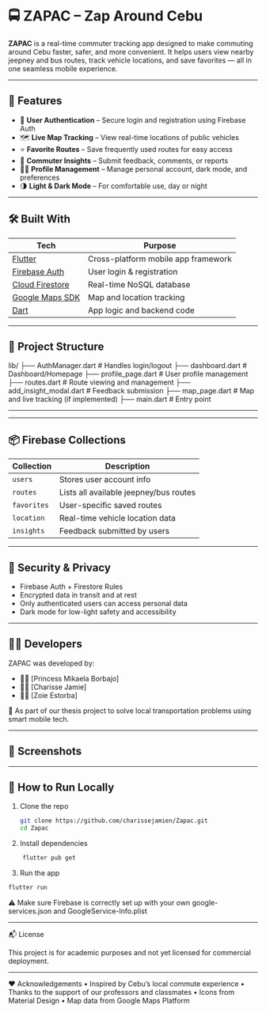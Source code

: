 # 🚍 ZAPAC – Zap Around Cebu

**ZAPAC** is a real-time commuter tracking app designed to make commuting around Cebu faster, safer, and more convenient. It helps users view nearby jeepney and bus routes, track vehicle locations, and save favorites — all in one seamless mobile experience.

---

## 📱 Features

- 🔐 **User Authentication** – Secure login and registration using Firebase Auth  
- 🗺️ **Live Map Tracking** – View real-time locations of public vehicles  
- ⭐ **Favorite Routes** – Save frequently used routes for easy access  
- 📝 **Commuter Insights** – Submit feedback, comments, or reports  
- 🧑‍💼 **Profile Management** – Manage personal account, dark mode, and preferences  
- 🌗 **Light & Dark Mode** – For comfortable use, day or night

---

## 🛠️ Built With

| Tech | Purpose |
|------|---------|
| [Flutter](https://flutter.dev/) | Cross-platform mobile app framework  
| [Firebase Auth](https://firebase.google.com/products/auth) | User login & registration  
| [Cloud Firestore](https://firebase.google.com/products/firestore) | Real-time NoSQL database  
| [Google Maps SDK](https://developers.google.com/maps/documentation) | Map and location tracking  
| [Dart](https://dart.dev/) | App logic and backend code

---

## 📂 Project Structure

lib/
├── AuthManager.dart         # Handles login/logout
├── dashboard.dart           # Dashboard/Homepage
├── profile_page.dart        # User profile management
├── routes.dart              # Route viewing and management
├── add_insight_modal.dart   # Feedback submission
├── map_page.dart            # Map and live tracking (if implemented)
├── main.dart                # Entry point

---

---

## 📦 Firebase Collections

| Collection        | Description                     |
|------------------|---------------------------------|
| `users`          | Stores user account info  
| `routes`         | Lists all available jeepney/bus routes  
| `favorites`      | User-specific saved routes  
| `location`       | Real-time vehicle location data  
| `insights`       | Feedback submitted by users  

---

## 🔐 Security & Privacy

- Firebase Auth + Firestore Rules  
- Encrypted data in transit and at rest  
- Only authenticated users can access personal data  
- Dark mode for low-light safety and accessibility

---

## 🧑‍💻 Developers

ZAPAC was developed by:

- 👩‍💻 [Princess Mikaela Borbajo]
- 👩‍💻 [Charisse Jamie]
- 👩‍💻 [Zoie Estorba] 

🚀 As part of our thesis project to solve local transportation problems using smart mobile tech.

---

## 📸 Screenshots

---

## 📌 How to Run Locally

1. Clone the repo  
   ```bash
   git clone https://github.com/charissejamien/Zapac.git
   cd Zapac
   
2. Install dependencies
```bash
	flutter pub get
```

3. Run the app
```bash
flutter run
```

⚠️ Make sure Firebase is correctly set up with your own google-services.json and GoogleService-Info.plist

---

📬 License

This project is for academic purposes and not yet licensed for commercial deployment.

---

❤️ Acknowledgements
	•	Inspired by Cebu’s local commute experience
	•	Thanks to the support of our professors and classmates
	•	Icons from Material Design
	•	Map data from Google Maps Platform
